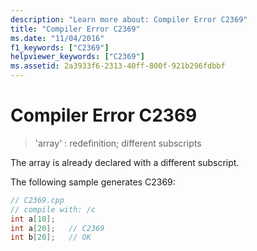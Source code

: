 ```yaml
---
description: "Learn more about: Compiler Error C2369"
title: "Compiler Error C2369"
ms.date: "11/04/2016"
f1_keywords: ["C2369"]
helpviewer_keywords: ["C2369"]
ms.assetid: 2a3933f6-2313-40ff-800f-921b296fdbbf
---
```

# Compiler Error C2369

> 'array' : redefinition; different subscripts

The array is already declared with a different subscript.

The following sample generates C2369:

```cpp
// C2369.cpp
// compile with: /c
int a[10];
int a[20];   // C2369
int b[20];   // OK
```
